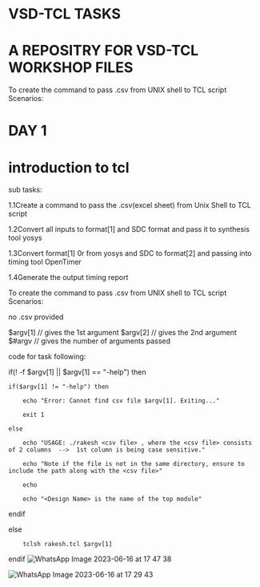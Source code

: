 # VSD-TCL TASKS
#  A REPOSITRY FOR VSD-TCL WORKSHOP FILES
To create the command to pass .csv from UNIX shell to TCL script Scenarios: 

# DAY 1
# introduction to tcl 
sub tasks:

 1.1Create a command to pass the .csv(excel sheet) from Unix Shell to TCL script
 
  1.2Convert all inputs to format[1] and SDC format and pass it to synthesis tool yosys
 
  1.3Convert format[1] 0r from yosys and SDC to format[2] and passing into timing tool OpenTimer
  
  1.4Generate the output timing report

  To create the command to pass .csv from UNIX shell to TCL script Scenarios:

no .csv provided

$argv[1]           // gives the 1st argument 
$argv[2]           // gives the 2nd argument
$#argv             // gives the number of arguments passed  


code for task  following:

if(! -f $argv[1] || $argv[1] == "-help") then

	if($argv[1] != "-help") then
 
		echo "Error: Cannot find csv file $argv[1]. Exiting..."
  
		exit 1
  
	else
 
		echo "USAGE: ./rakesh <csv file> , where the <csv file> consists of 2 columns  -->  1st column is being case sensitive."
  
		echo "Note if the file is not in the same directory, ensure to include the path along with the <csv file>"
  
		echo 
  
		echo "<Design Name> is the name of the top module"

  endif
  
else

		tclsh rakesh.tcl $argv[1]
  
endif
![WhatsApp Image 2023-06-16 at 17 47 38](https://github.com/RAKESHRAKIHR/tcl_session1/assets/126293037/8ae056b0-31d7-47f2-b8f2-d11f590b02d5)

![WhatsApp Image 2023-06-16 at 17 29 43](https://github.com/RAKESHRAKIHR/tcl_session1/assets/126293037/eaae8d07-bcbf-45aa-a575-b29d822be9af)

